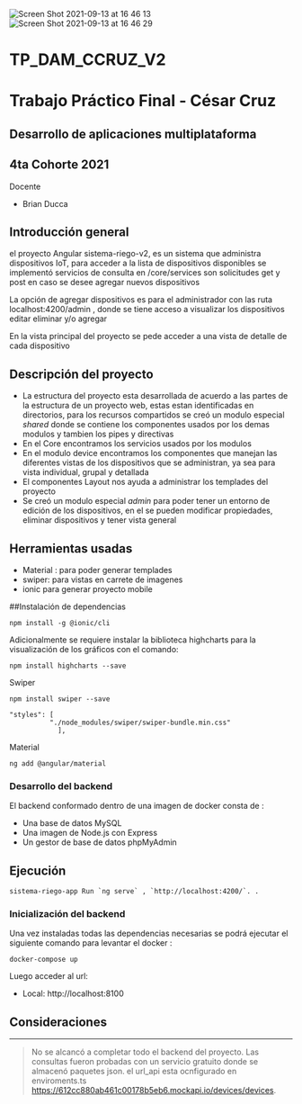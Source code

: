 ![Screen Shot 2021-09-13 at 16 46 13](https://user-images.githubusercontent.com/70829024/133178236-07f5ccbe-ecfc-483a-9ebf-7c4c16701620.png)
![Screen Shot 2021-09-13 at 16 46 29](https://user-images.githubusercontent.com/70829024/133178249-85090af7-5f61-4dfc-ad78-db866305d097.png)
# TP_DAM_CCRUZ_V2
# Trabajo Práctico Final - César Cruz
## Desarrollo de aplicaciones multiplataforma
## 4ta Cohorte 2021


Docente 

* Brian Ducca


## Introducción general

el proyecto Angular sistema-riego-v2, es un sistema que administra dispositivos IoT, para acceder a la lista de dispositivos disponibles se implementó servicios
de consulta en /core/services son solicitudes get y post en caso se desee agregar nuevos dispositivos

La opción de agregar dispositivos es para el administrador con las ruta localhost:4200/admin , donde se tiene acceso a visualizar los dispositivos editar eliminar y/o agregar

En la vista principal del proyecto se pede acceder a una vista de detalle de cada dispositivo
 
## Descripción del proyecto

* La estructura del proyecto esta desarrollada de acuerdo a las partes de la estructura de un proyecto web, estas estan identificadas en directorios,
para los recursos compartidos se creó un modulo especial *shared* donde se contiene los componentes usados por los demas modulos y tambien los pipes y directivas
* En el Core encontramos los servicios usados por los modulos
* En el modulo device encontramos los componentes que manejan las diferentes vistas de los dispositivos que se administran, ya sea para vista individual, grupal y detallada
* El componentes Layout nos ayuda a administrar los templades del proyecto
* Se creó un modulo especial *admin* para poder tener un entorno de edición de los dispositivos, en el se pueden modificar propiedades, eliminar dispositivos y tener vista general

## Herramientas usadas
* Material : para poder generar templades 
* swiper: para vistas en carrete de imagenes
* ionic para generar proyecto mobile

##Instalación de dependencias

```
npm install -g @ionic/cli
```

Adicionalmente se requiere instalar la biblioteca highcharts para la visualización de los gráficos con el comando:

```
npm install highcharts --save
```
Swiper
```
npm install swiper --save
```
```
"styles": [
          "./node_modules/swiper/swiper-bundle.min.css"
            ],
```
Material

```
ng add @angular/material
```



### Desarrollo del backend

El backend conformado dentro de una imagen de docker consta de :

* Una base de datos MySQL
* Una imagen de Node.js con Express
* Un gestor de base de datos phpMyAdmin



## Ejecución
```
sistema-riego-app Run `ng serve` , `http://localhost:4200/`. .
```
### Inicialización del backend

Una vez instaladas todas las dependencias necesarias se podrá ejecutar el siguiente comando para levantar el docker :

```
docker-compose up
```
 
Luego acceder al url:
 
* Local: http://localhost:8100

## Consideraciones
***
> No se alcancó a completar todo el backend del proyecto.
> Las consultas fueron probadas con un servicio gratuito donde se almacenó paquetes json.
> el url_api esta ocnfigurado en enviroments.ts 
> https://612cc880ab461c00178b5eb6.mockapi.io/devices/devices.
